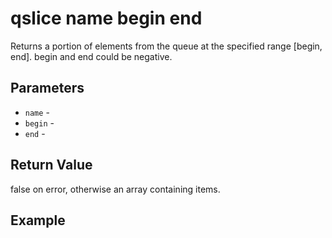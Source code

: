 # qslice name begin end

Returns a portion of elements from the queue at the specified range [begin, end]. begin and end could be negative.

## Parameters

* `name` - 
* `begin` - 
* `end` - 

## Return Value

false on error, otherwise an array containing items.

## Example
